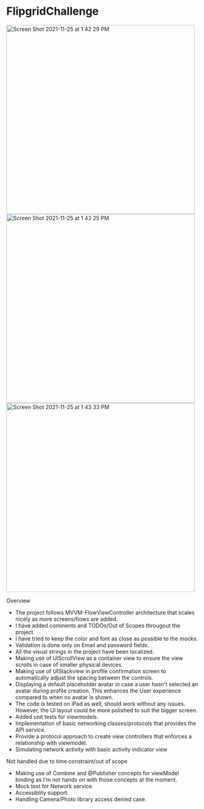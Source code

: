 # FlipgridChallenge

<img width="493" alt="Screen Shot 2021-11-25 at 1 42 29 PM" src="https://user-images.githubusercontent.com/4624036/143502257-c6b42365-f78f-4965-9404-04b99d413047.png"> 
<img width="493" alt="Screen Shot 2021-11-25 at 1 43 25 PM" src="https://user-images.githubusercontent.com/4624036/143502263-b9064ef8-f561-43ac-8f89-389c4ec01b29.png">
<img width="493" alt="Screen Shot 2021-11-25 at 1 43 33 PM" src="https://user-images.githubusercontent.com/4624036/143502276-6fa50e67-d618-4922-b12d-c96920521345.png">


Overview
* The project follows MVVM-FlowViewController architecture that scales nicely as more screens/flows are added.
* I have added comments and TODOs/Out of Scopes througout the project.
* I have tried to keep the color and font as close as possible to the mocks.
* Validation is done only on Email and password fields.
* All the visual strings in the project have been localized.
* Making use of UIScrollView as a container view to ensure the view scrolls in case of smaller physical devices.
* Making use of UIStackview in profile confirmation screen to automatically adjust the spacing between the controls.
* Displaying a default placeholder avatar in case a user hasn't selected an avatar during profile creation. This enhances the User experience compared to when no avatar is shown.
* The code is tested on iPad as well, should work without any issues. However, the UI layout could be more polished to suit the bigger screen.
* Added unit tests for viewmodels.
* Implementation of basic networking classes/protocols that provides the API service.
* Provide a protocol approach to create view controllers that enforces a relationship with viewmodel.
* Simulating network activity with basic activity indicator view

Not handled due to time constraint/out of scope
* Making use of Combine and @Publisher concepts for viewModel binding as I'm not hands on with those concepts at the moment.
* Mock test for Network service.
* Accessiblity support.
* Handling Camera/Photo library access denied case.
